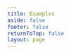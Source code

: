 ```yaml
---
title: Examples
aside: false
footer: false
returnToTop: false
layout: page
---
```


<script>
import { defineAsyncComponent } from 'vue'
import ReplLoading from '../../.vitepress/theme/components/ReplLoading.vue'

export default {
  components: {
    ExampleRepl: defineAsyncComponent({
      loader: () => import(/* webpackChunkName: htmlRepl */  './ExampleRepl.vue'),
      loadingComponent: ReplLoading
    })
  }
}
</script>

<ClientOnly>
  <ExampleRepl />
</ClientOnly>

